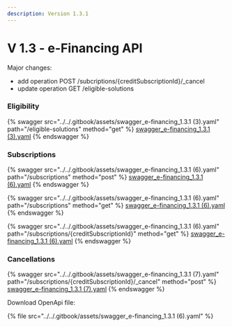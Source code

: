 ```yaml
---
description: Version 1.3.1
---
```


# V 1.3 - e-Financing API

Major changes:

* add operation POST /subcriptions/{creditSubscriptionId}/\_cancel
* update operation GET /eligible-solutions

### Eligibility

{% swagger src="../../.gitbook/assets/swagger_e-financing_1.3.1 (3).yaml" path="/eligible-solutions" method="get" %}
[swagger_e-financing_1.3.1 (3).yaml](<../../.gitbook/assets/swagger_e-financing_1.3.1 (3).yaml>)
{% endswagger %}

### Subscriptions

{% swagger src="../../.gitbook/assets/swagger_e-financing_1.3.1 (6).yaml" path="/subscriptions" method="post" %}
[swagger_e-financing_1.3.1 (6).yaml](<../../.gitbook/assets/swagger_e-financing_1.3.1 (6).yaml>)
{% endswagger %}

{% swagger src="../../.gitbook/assets/swagger_e-financing_1.3.1 (6).yaml" path="/subscriptions" method="get" %}
[swagger_e-financing_1.3.1 (6).yaml](<../../.gitbook/assets/swagger_e-financing_1.3.1 (6).yaml>)
{% endswagger %}

{% swagger src="../../.gitbook/assets/swagger_e-financing_1.3.1 (6).yaml" path="/subscriptions/{creditSubscriptionId}" method="get" %}
[swagger_e-financing_1.3.1 (6).yaml](<../../.gitbook/assets/swagger_e-financing_1.3.1 (6).yaml>)
{% endswagger %}

### Cancellations

{% swagger src="../../.gitbook/assets/swagger_e-financing_1.3.1 (7).yaml" path="/subscriptions/{creditSubscriptionId}/_cancel" method="post" %}
[swagger_e-financing_1.3.1 (7).yaml](<../../.gitbook/assets/swagger_e-financing_1.3.1 (7).yaml>)
{% endswagger %}

Download OpenApi file:

{% file src="../../.gitbook/assets/swagger_e-financing_1.3.1 (6).yaml" %}
